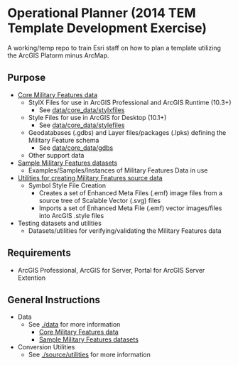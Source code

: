 Operational Planner (2014 TEM Template Development Exercise)
=============================

A working/temp repo to train Esri staff on how to plan a template utilizing the ArcGIS Platorm minus ArcMap.

## Purpose

* [Core Military Features data](./data/core_data)
    * StylX Files for use in ArcGIS Professional and ArcGIS Runtime (10.3+) 
        * See [data/core_data/stylxfiles](./data/core_data/stylxfiles)
    * Style Files for use in ArcGIS for Desktop (10.1+)
        * See [data/core_data/stylefiles](./data/core_data/stylefiles)
    * Geodatabases (.gdbs) and Layer files/packages (.lpks) defining the Military Feature schema 
        * See [data/core_data/gdbs](./data/core_data/gdbs)
    * Other support data
* [Sample Military Features datasets](./data/sample_data)
    * Examples/Samples/Instances of Military Features Data in use
* [Utilities for creating Military Features source data](./source/utilities)
    * Symbol Style File Creation
        * Creates a set of Enhanced Meta Files (.emf) image files from a source tree of Scalable Vector (.svg) files 
        * Imports a set of  Enhanced Meta File (.emf) vector images/files into ArcGIS .style files
* Testing datasets and utilities
    * Datasets/utilities for verifying/validating the Military Features data

## Requirements

* ArcGIS Professional, ArcGIS for Server, Portal for ArcGIS Server Extention

## General Instructions 

* Data
    * See [./data](./data) for more information
        * [Core Military Features data](./data/core_data)
        * [Sample Military Features datasets](./data/sample_data)
* Conversion Utilities
    * See [./source/utilities](./source/utilities) for more information
